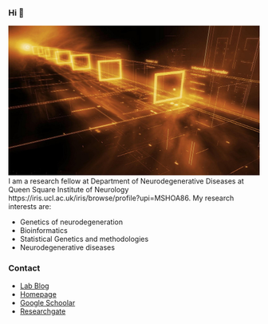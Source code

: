 ### Hi 👋


<p align="Centre">
<img src="./headerimage.jpg" alt="Data Analysis" width="900" height="300>                                                   
                                                                     </p> </br>                                                        
                                                                     
                                                                  
</p>
<p align="Justify">
                  </br>
I am a research fellow at Department of Neurodegenerative Diseases at Queen Square Institute of Neurology 
https://iris.ucl.ac.uk/iris/browse/profile?upi=MSHOA86.  
My research interests are:

- Genetics of neurodegeneration
- Bioinformatics
- Statistical Genetics and methodologies
- Neurodegenerative diseases

### Contact

- [Lab Blog](https://hardy-lab-statistical-genetics.github.io/)
- [Homepage](https://iris.ucl.ac.uk/iris/browse/profile?upi=MSHOA86)
- [Google Schoolar](https://scholar.google.co.uk/citations?user=T2LfphYAAAAJ&hl=en)
- [Researchgate](https://www.researchgate.net/profile/Maryam-Shoai)
